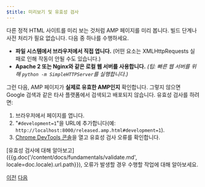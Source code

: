 ```yaml
---
$title: 미리보기 및 유효성 검사
---
```


다른 정적 HTML 사이트를 미리 보는 것처럼 AMP 페이지를 미리 봅니다. 빌드 단계나 사전 처리가 필요 없습니다. 다음 중 하나를 수행하세요.

  - **파일 시스템에서 브라우저에서 직접 엽니다.** (어떤 요소는 XMLHttpRequests 실패로 인해 작동이 안될 수도 있습니다.)
  - **Apache 2 또는 Nginx와 같은 로컬 웹 서버를 사용합니다.**
    *(팁: 빠른 웹 서버를 위해 `python -m SimpleHTTPServer`를 실행합니다.)*

그런 다음, AMP 페이지가 **실제로 유효한 AMP인지** 확인합니다. 그렇지 않으면 Google 검색과 같은 타사 플랫폼에서 검색되고 배포되지 않습니다. 유효성 검사를 하려면:

  1. 브라우저에서 페이지를 엽니다.
  1. "`#development=1`"을 URL에 추가합니다(예: `http://localhost:8000/released.amp.html#development=1`).
  1. [Chrome DevTools 콘솔](https://developers.google.com/web/tools/chrome-devtools/debug/console/)을 열고 유효성 검사 오류를 확인합니다.

[유효성 검사에 대해 알아보고]({{g.doc('/content/docs/fundamentals/validate.md', locale=doc.locale).url.path}}), 오류가 발생할 경우 수행할 작업에 대해 알아보세요.

<div class="prev-next-buttons">
  <a class="button prev-button" href="/ko/docs/getting_started/create/presentation_layout.html"><span class="arrow-prev">이전</span></a>
  <a class="button next-button" href="/ko/docs/getting_started/create/prepare_for_discovery.html"><span class="arrow-next">다음</span></a>
</div>
